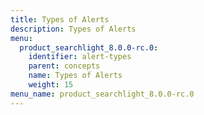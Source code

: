```yaml
---
title: Types of Alerts
description: Types of Alerts
menu:
  product_searchlight_8.0.0-rc.0:
    identifier: alert-types
    parent: concepts
    name: Types of Alerts
    weight: 15
menu_name: product_searchlight_8.0.0-rc.0
---
```

